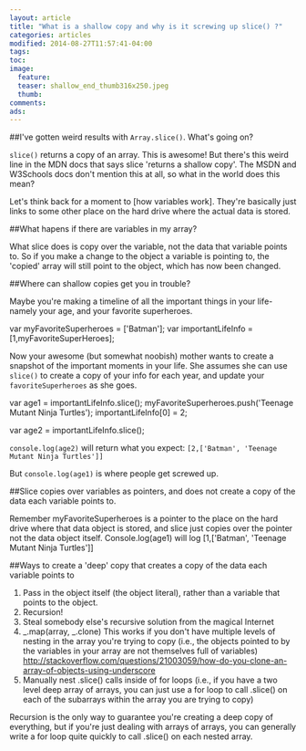 ```yaml
---
layout: article
title: "What is a shallow copy and why is it screwing up slice() ?"
categories: articles
modified: 2014-08-27T11:57:41-04:00
tags: 
toc: 
image:
  feature: 
  teaser: shallow_end_thumb316x250.jpeg
  thumb:
comments: 
ads: 
---
```


##I've gotten weird results with `Array.slice()`. What's going on? 

`slice()` returns a copy of an array. This is awesome! But there's this weird line in the MDN docs that says slice 'returns a shallow copy'. The MSDN and W3Schools docs don't mention this at all, so what in the world does this mean? 

Let's think back for a moment to [how variables work]. They're basically just links to some other place on the hard drive where the actual data is stored. 

##What hapens if there are variables in my array?

What slice does is copy over the variable, not the data that variable points to. So if you make a change to the object a variable is pointing to, the 'copied' array will still point to the object, which has now been changed. 

##Where can shallow copies get you in trouble? 

Maybe you're making a timeline of all the important things in your life- namely your age, and your favorite superheroes. 

var myFavoriteSuperheroes = ['Batman'];
var importantLifeInfo = [1,myFavoriteSuperHeroes];

Now your awesome (but somewhat noobish) mother wants to create a snapshot of the important moments in your life. She assumes she can use `slice()` to create a copy of your info for each year, and update your `favoriteSuperheroes` as she goes. 

var age1 = importantLifeInfo.slice();
myFavoriteSuperheroes.push('Teenage Mutant Ninja Turtles');
importantLifeInfo[0] = 2;

var age2 = importantLifeInfo.slice();

`console.log(age2)` will return what you expect: 
`[2,['Batman', 'Teenage Mutant Ninja Turtles']]`

But `console.log(age1)` is where people get screwed up. 

##Slice copies over variables as pointers, and does not create a copy of the data each variable points to. 

Remember myFavoriteSuperheroes is a pointer to the place on the hard drive where that data object is stored, and slice just copies over the pointer not the data object itself. Console.log(age1) will log 
[1,['Batman', 'Teenage Mutant Ninja Turtles']] 

##Ways to create a 'deep' copy that creates a copy of the data each variable points to

1. Pass in the object itself (the object literal), rather than a variable that points to the object. 
2. Recursion! 
3. Steal somebody else's recursive solution from the magical Internet
4. _.map(array, _.clone) This works if you don't have multiple levels of nesting in the array you're trying to copy (i.e., the objects pointed to by the variables in your array are not themselves full of variables) http://stackoverflow.com/questions/21003059/how-do-you-clone-an-array-of-objects-using-underscore
5. Manually nest .slice() calls inside of for loops (i.e., if you have a two level deep array of arrays, you can just use a for loop to call .slice() on each of the subarrays within the array you are trying to copy) 

Recursion is the only way to guarantee you're creating a deep copy of everything, but if you're just dealing with arrays of arrays, you can generally write a for loop quite quickly to call .slice() on each nested array. 
